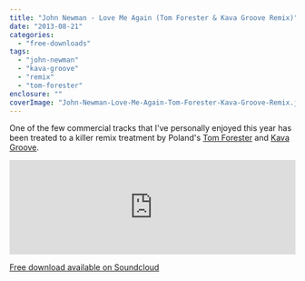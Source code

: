 ```yaml
---
title: "John Newman - Love Me Again (Tom Forester & Kava Groove Remix)"
date: "2013-08-21"
categories: 
  - "free-downloads"
tags: 
  - "john-newman"
  - "kava-groove"
  - "remix"
  - "tom-forester"
enclosure: ""
coverImage: "John-Newman-Love-Me-Again-Tom-Forester-Kava-Groove-Remix.jpg"
---
```


One of the few commercial tracks that I've personally enjoyed this year has been treated to a killer remix treatment by Poland's [Tom Forester](https://www.facebook.com/TomForesterOfficial) and [Kava Groove](https://www.facebook.com/KavaGroove).

<iframe src="https://w.soundcloud.com/player/?url=http%3A%2F%2Fapi.soundcloud.com%2Ftracks%2F106053667&amp;color=ff6600&amp;auto_play=false&amp;show_artwork=true" height="166" width="100%" frameborder="no" scrolling="no"></iframe>

[Free download available on Soundcloud](https://soundcloud.com/kavagroove/lovemeagain)
